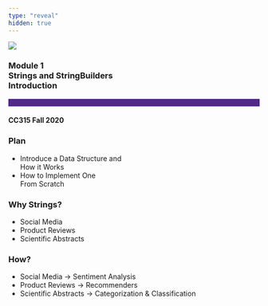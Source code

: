 ```yaml
---
type: "reveal"
hidden: true
---
```


<section>
<img class="stretch plain" src="/images/core-logo-on-white.png">
<h3> Module 1 <br> Strings and StringBuilders <br> Introduction</h3>
<hr style="height:15px;color:512888;background-color:512888;">
<h4>CC315 Fall 2020</h4>
</section>

<section>
	<h3>Plan</h3>
	<ul>
		<li>Introduce a Data Structure and <br/> How it Works</li>
		<li>How to Implement One <br/> From Scratch</li>
	</ul>
</section>

<section>
	<h3>Why Strings?</h3>
	<ul>
		<li>Social Media</li>
		<li>Product Reviews</li>
		<li>Scientific Abstracts</li>
	</ul>
</section>

<section>
	<h3>How?</h3>
	<ul>
		<li>Social Media &rarr; Sentiment Analysis</li>
		<li>Product Reviews &rarr; Recommenders</li>
		<li>Scientific Abstracts &rarr; Categorization & Classification</li>
	</ul>
</section>
